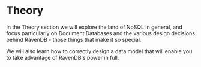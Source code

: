 ﻿# Theory

In the Theory section we will explore the land of NoSQL in general, and focus particularly on Document Databases and the various design decisions behind RavenDB - those things that make it so special.

We will also learn how to correctly design a data model that will enable you to take advantage of RavenDB's power in full.

